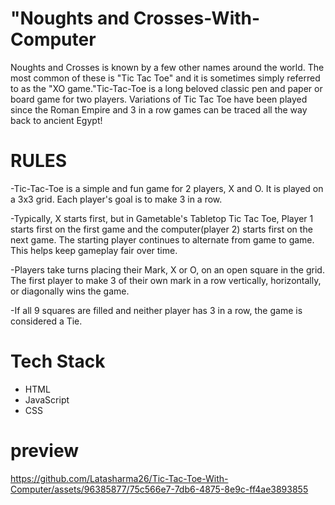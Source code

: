 # "Noughts and Crosses-With-Computer
Noughts and Crosses is known by a few other names around the world. The most common of these is "Tic Tac Toe" and it is sometimes simply referred to as the "XO game."Tic-Tac-Toe is a long beloved classic pen and paper or board game for two players. Variations of Tic Tac Toe have been played since the Roman Empire and 3 in a row games can be traced all the way back to ancient Egypt!
# RULES
-Tic-Tac-Toe is a simple and fun game for 2 players, X and O. It is played on a 3x3 grid. Each player's goal is to make 3 in a row.

-Typically, X starts first, but in Gametable's Tabletop Tic Tac Toe, Player 1 starts first on the first game and  the computer(player 2) starts first on the next game. The starting player continues to alternate from game to game. This helps keep gameplay fair over time.

-Players take turns placing their Mark, X or O, on an open square in the grid. The first player to make 3 of their own mark in a row vertically, horizontally, or diagonally wins the game.

-If all 9 squares are filled and neither player has 3 in a row, the game is considered a Tie.
# Tech Stack
- HTML
- JavaScript
- CSS

# preview


https://github.com/Latasharma26/Tic-Tac-Toe-With-Computer/assets/96385877/75c566e7-7db6-4875-8e9c-ff4ae3893855

